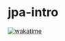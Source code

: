# jpa-intro

[![wakatime](https://wakatime.com/badge/github/Mastergs95/jpa-intro.svg)](https://wakatime.com/badge/github/Mastergs95/jpa-intro)
